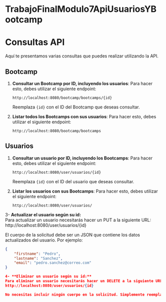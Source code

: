 # TrabajoFinalModulo7ApiUsuariosYBootcamp

# Consultas API

Aquí te presentamos varias consultas que puedes realizar utilizando la API.

## Bootcamp

1. **Consultar un Bootcamp por ID, incluyendo los usuarios**: Para hacer esto, debes utilizar el siguiente endpoint:

    ```
    http://localhost:8080/bootcamp/bootcamps/{id}
    ```
    Reemplaza `{id}` con el ID del Bootcamp que deseas consultar.

2. **Listar todos los Bootcamps con sus usuarios**: Para hacer esto, debes utilizar el siguiente endpoint:

    ```
    http://localhost:8080/bootcamp/bootcamps
    ```

## Usuarios

1. **Consultar un usuario por ID, incluyendo los Bootcamps**: Para hacer esto, debes utilizar el siguiente endpoint:

    ```
    http://localhost:8080/user/usuarios/{id}
    ```
    Reemplaza `{id}` con el ID del usuario que deseas consultar.

2. **Listar los usuarios con sus Bootcamps**: Para hacer esto, debes utilizar el siguiente endpoint:

    ```
    http://localhost:8080/user/usuarios/
    ```

3- **Actualizar el usuario según su id:**   
Para actualizar un usuario necesitarás hacer un PUT a la siguiente URL:   
http://localhost:8080/user/usuarios/{id}

El cuerpo de la solicitud debe ser un JSON que contiene los datos actualizados del usuario. Por ejemplo:

```json
{
    "firstname": "Pedro",
    "lastname": "Sanchez",
    "email": "pedro.sanchez@correo.com"
}

4- **Eliminar un usuario según su id:**   
Para eliminar un usuario necesitarás hacer un DELETE a la siguiente URL:   
http://localhost:8080/user/usuarios/{id}

No necesitas incluir ningún cuerpo en la solicitud. Simplemente reemplaza `{id}` con el id del usuario que quieres eliminar.
